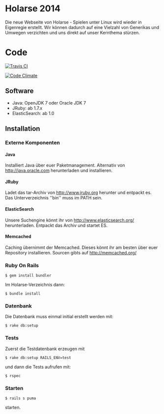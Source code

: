 # Holarse 2014
Die neue Webseite von Holarse - Spielen unter Linux wird wieder in Eigenregie erstellt. Wir können dadurch auf eine Vielzahl von Generikas und Umwegen verzichten und uns direkt auf unser Kernthema stürzen.

# Code
[![Travis CI](https://travis-ci.org/commel/holarse.png)](https://travis-ci.org/commel/holarse)

[![Code Climate](https://codeclimate.com/github/commel/holarse.png)](https://codeclimate.com/github/commel/holarse)

## Software
* Java: OpenJDK 7 oder Oracle JDK 7
* JRuby: ab 1.7.x
* ElasticSearch: ab 1.0

## Installation

### Externe Komponenten

#### Java
Installiert Java über euer Paketmanagement. Alternativ von http://java.oracle.com herunterladen und installieren.

#### JRuby
Ladet das tar-Archiv von http://www.jruby.org herunter und entpackt es. Das Unterverzeichnis ''bin'' muss im PATH sein. 

#### ElasticSearch
Unsere Suchengine könnt ihr von http://www.elasticsearch.org/ herunterladen. Entpackt das Archiv und startet ES. 

#### Memcached
Caching übernimmt der Memcached. Dieses könnt ihr am besten über euer Repository installieren. Sourcen gibts auf http://memcached.org/

### Ruby On Rails
```
$ gem install bundler
``` 
Im Holarse-Verzeichnis dann: 
```
$ bundle install
```

### Datenbank
Die Datenbank muss einmal initial erstellt werden mit:
```
$ rake db:setup
```

### Tests
Zuerst die Testdatenbank erzeugen mit 
```
$ rake db:setup RAILS_ENV=test
``` 
und dann die Tests aufrufen mit: 
```
$ rspec
```

### Starten
```
$ rails s puma
```
starten.
